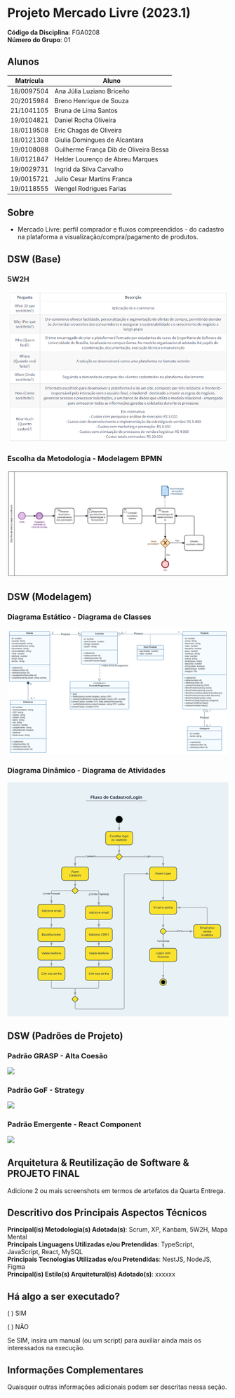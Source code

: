 # Projeto Mercado Livre (2023.1)

**Código da Disciplina**: FGA0208<br>
**Número do Grupo**: 01<br>

## Alunos
|Matrícula | Aluno |
| -- | -- |
| 18/0097504  |  Ana Júlia Luziano Briceño |
| 20/2015984  |  Breno Henrique de Souza |
| 21/1041105  |  Bruna de Lima Santos |
| 19/0104821  |  Daniel Rocha Oliveira |
| 18/0119508  |  Eric Chagas de Oliveira |
| 18/0121308  |  Giulia Domingues de Alcantara |
| 19/0108088  |  Guilherme França Dib de Oliveira Bessa |
| 18/0121847  |  Helder Lourenço de Abreu Marques |
| 19/0029731  |  Ingrid da Silva Carvalho |
| 19/0015721  |  Julio Cesar Martins Franca |
| 19/0118555  |  Wengel Rodrigues Farias |

## Sobre 
- Mercado Livre: perfil comprador e fluxos compreendidos - do cadastro na plataforma a visualização/compra/pagamento de produtos.

## DSW (Base)

### 5W2H
<img src="./IMG/5W2H.png">

### Escolha da Metodologia - Modelagem BPMN
<img src="./IMG/diagram - Metodologia.svg"> 

## DSW (Modelagem)

### Diagrama Estático - Diagrama de Classes

<img src="./IMG/Modelagem/diagrama-classes/diagrama-de-classes.svg"> 

### Diagrama Dinâmico - Diagrama de Atividades 

<img src="./IMG/Modelagem/diagramasDinamicos/Fluxo-Cadastro-Login.png"> 

## DSW (Padrões de Projeto)

### Padrão GRASP - Alta Coesão 
<img src="./IMG/Padrões/grasp/altacoesao.png"> 

### Padrão GoF - Strategy
<img src="./IMG/Padrões/gof/PadraoGOF-Strategy-5.0.png"> 

### Padrão Emergente - React Component
<img src="./IMG/Padrões/emergente/Padrao-ReactComponent.png"> 

## Arquitetura & Reutilização de Software & PROJETO FINAL
Adicione 2 ou mais screenshots em termos de artefatos da Quarta Entrega.

## Descritivo dos Principais Aspectos Técnicos 
**Principal(is) Metodologia(s) Adotada(s)**: Scrum, XP, Kanbam, 5W2H, Mapa Mental<br>
**Principais Linguagens Utilizadas e/ou Pretendidas**: TypeScript, JavaScript, React, MySQL<br>
**Principais Tecnologias Utilizadas e/ou Pretendidas**: NestJS, NodeJS, Figma<br>
**Principal(is) Estilo(s) Arquitetural(is) Adotado(s)**: xxxxxx<br>

## Há algo a ser executado?

( ) SIM

( ) NÃO

Se SIM, insira um manual (ou um script) para auxiliar ainda mais os interessados na execução.

## Informações Complementares 
Quaisquer outras informações adicionais podem ser descritas nessa seção.
